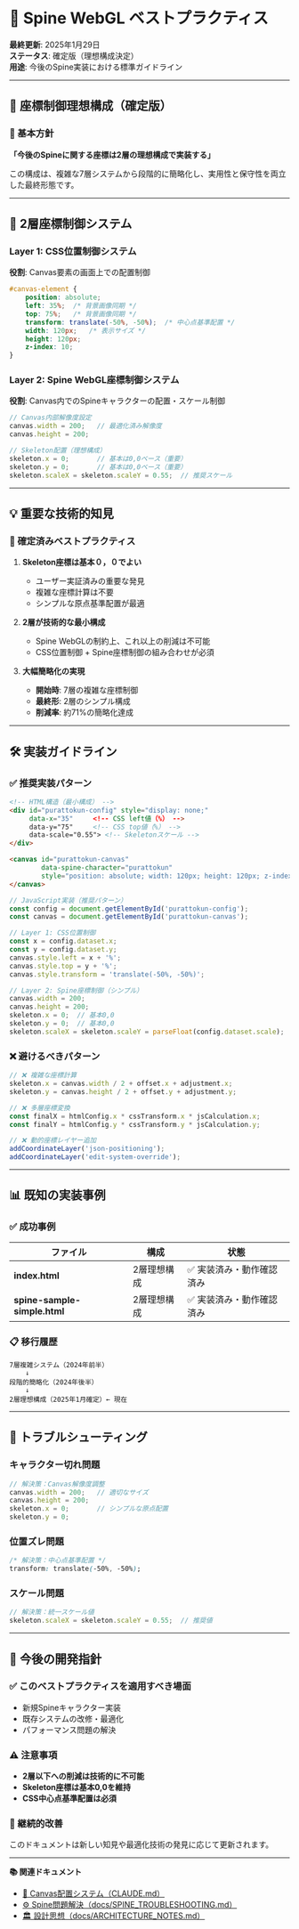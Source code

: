 # 🎯 Spine WebGL ベストプラクティス

**最終更新**: 2025年1月29日  
**ステータス**: 確定版（理想構成決定）  
**用途**: 今後のSpine実装における標準ガイドライン

---

## 🚀 座標制御理想構成（確定版）

### 🎯 基本方針
**「今後のSpineに関する座標は2層の理想構成で実装する」**

この構成は、複雑な7層システムから段階的に簡略化し、実用性と保守性を両立した最終形態です。

---

## 📐 2層座標制御システム

### **Layer 1: CSS位置制御システム**
**役割**: Canvas要素の画面上での配置制御

```css
#canvas-element {
    position: absolute;
    left: 35%;  /* 背景画像同期 */
    top: 75%;   /* 背景画像同期 */
    transform: translate(-50%, -50%);  /* 中心点基準配置 */
    width: 120px;   /* 表示サイズ */
    height: 120px;
    z-index: 10;
}
```

### **Layer 2: Spine WebGL座標制御システム**  
**役割**: Canvas内でのSpineキャラクターの配置・スケール制御

```javascript
// Canvas内部解像度設定
canvas.width = 200;   // 最適化済み解像度
canvas.height = 200;

// Skeleton配置（理想構成）
skeleton.x = 0;       // 基本は0,0ベース（重要）
skeleton.y = 0;       // 基本は0,0ベース（重要）
skeleton.scaleX = skeleton.scaleY = 0.55;  // 推奨スケール
```

---

## 💡 重要な技術的知見

### 🔑 確定済みベストプラクティス

1. **Skeleton座標は基本０，０でよい**
   - ユーザー実証済みの重要な発見
   - 複雑な座標計算は不要
   - シンプルな原点基準配置が最適

2. **2層が技術的な最小構成**
   - Spine WebGLの制約上、これ以上の削減は不可能
   - CSS位置制御 + Spine座標制御の組み合わせが必須

3. **大幅簡略化の実現**
   - **開始時**: 7層の複雑な座標制御
   - **最終形**: 2層のシンプル構成
   - **削減率**: 約71%の簡略化達成

---

## 🛠️ 実装ガイドライン

### ✅ 推奨実装パターン

```html
<!-- HTML構造（最小構成） -->
<div id="purattokun-config" style="display: none;"
     data-x="35"     <!-- CSS left値（%） -->
     data-y="75"     <!-- CSS top値（%） -->
     data-scale="0.55"> <!-- Skeletonスケール -->
</div>

<canvas id="purattokun-canvas" 
        data-spine-character="purattokun"
        style="position: absolute; width: 120px; height: 120px; z-index: 10;">
</canvas>
```

```javascript
// JavaScript実装（推奨パターン）
const config = document.getElementById('purattokun-config');
const canvas = document.getElementById('purattokun-canvas');

// Layer 1: CSS位置制御
const x = config.dataset.x;
const y = config.dataset.y;
canvas.style.left = x + '%';
canvas.style.top = y + '%';
canvas.style.transform = 'translate(-50%, -50%)';

// Layer 2: Spine座標制御（シンプル）
canvas.width = 200;
canvas.height = 200;
skeleton.x = 0;  // 基本0,0
skeleton.y = 0;  // 基本0,0
skeleton.scaleX = skeleton.scaleY = parseFloat(config.dataset.scale);
```

### ❌ 避けるべきパターン

```javascript
// ❌ 複雑な座標計算
skeleton.x = canvas.width / 2 + offset.x + adjustment.x;
skeleton.y = canvas.height / 2 + offset.y + adjustment.y;

// ❌ 多層座標変換
const finalX = htmlConfig.x * cssTransform.x * jsCalculation.x;
const finalY = htmlConfig.y * cssTransform.y * jsCalculation.y;

// ❌ 動的座標レイヤー追加
addCoordinateLayer('json-positioning');
addCoordinateLayer('edit-system-override');
```

---

## 📊 既知の実装事例

### ✅ 成功事例

| ファイル | 構成 | 状態 |
|---------|------|------|
| **index.html** | 2層理想構成 | ✅ 実装済み・動作確認済み |
| **spine-sample-simple.html** | 2層理想構成 | ✅ 実装済み・動作確認済み |

### 📋 移行履歴

```
7層複雑システム（2024年前半）
    ↓
段階的簡略化（2024年後半）  
    ↓
2層理想構成（2025年1月確定）← 現在
```

---

## 🔧 トラブルシューティング

### キャラクター切れ問題
```javascript
// 解決策：Canvas解像度調整
canvas.width = 200;   // 適切なサイズ
canvas.height = 200;
skeleton.x = 0;       // シンプルな原点配置
skeleton.y = 0;
```

### 位置ズレ問題
```css
/* 解決策：中心点基準配置 */
transform: translate(-50%, -50%);
```

### スケール問題
```javascript
// 解決策：統一スケール値
skeleton.scaleX = skeleton.scaleY = 0.55;  // 推奨値
```

---

## 🎯 今後の開発指針

### ✅ このベストプラクティスを適用すべき場面
- 新規Spineキャラクター実装
- 既存システムの改修・最適化
- パフォーマンス問題の解決

### ⚠️ 注意事項
- **2層以下への削減は技術的に不可能**
- **Skeleton座標は基本0,0を維持**
- **CSS中心点基準配置は必須**

### 🔄 継続的改善
このドキュメントは新しい知見や最適化技術の発見に応じて更新されます。

---

**📚 関連ドキュメント**
- [🎯 Canvas配置システム（CLAUDE.md）](../CLAUDE.md#🎯-canvas配置システム)
- [⚙️ Spine問題解決（docs/SPINE_TROUBLESHOOTING.md）](./SPINE_TROUBLESHOOTING.md)
- [🏛️ 設計思想（docs/ARCHITECTURE_NOTES.md）](./ARCHITECTURE_NOTES.md)